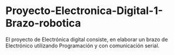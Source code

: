 # Proyecto-Electronica-Digital-1-Brazo-robotica
El proyecto de Electrónica digital consiste, en elaborar un brazo de Electrónico utilizando Programación y con comunicación serial.  
